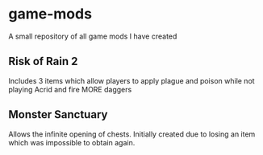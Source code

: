 # game-mods
A small repository of all game mods I have created

## Risk of Rain 2

Includes 3 items which allow players to apply plague and poison while not playing Acrid and fire MORE daggers 

## Monster Sanctuary

Allows the infinite opening of chests. Initially created due to losing an item which was impossible to obtain again.
